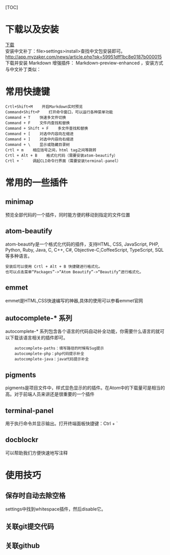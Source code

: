 [TOC]
# 下载以及安装
[下载](https://atom.io/)  
安装中文补丁：file>settings>install>查找中文包安装即可。  
http://app.myzaker.com/news/article.php?pk=59951dff1bc8e0187b000015  
下载并安装 Markdown 增强插件： Markdown-preview-enhanced  ，安装方式与中文补丁类似：

# 常用快捷键
```
Crtl+Shift+M    开启Markdown实时预览
Command+Shift+P    打开命令窗口，可以运行各种菜单功能
Command + T    快速多文件切换
Command + F    文件内查找和替换
Command + Shift + F    多文件查找和替换
Command + [    对选中内容向左缩进
Command + ]    对选中内容向右缩进
Command + \    显示或隐藏目录树
Crtl + m    相应括号之间，html tag之间等跳转
Crtl + Alt + B    格式化代码（需要安装atom-beautify）
Crtl + `    调起CLI命令行界面（需要安装terminal-panel）
```
# 常用的一些插件
## minimap
预览全部代码的一个插件，同时能方便的移动到指定的文件位置
## atom-beautify
atom-beautify是一个格式化代码的插件，支持HTML, CSS, JavaScript, PHP, Python, Ruby, Java, C, C++, C#, Objective-C,CoffeeScript, TypeScript, SQL等多种语言。

    安装后可以使用 Crtl + Alt + B 快捷键进行格式化。
    也可以点击菜单“Packages”->“Atom Beautify”->“Beautify”进行格式化。

## emmet
emmet是HTML,CSS快速编写的神器,具体的使用可以参看emmet官网
## autocomplete-* 系列
autocomplete-* 系列包含各个语言的代码自动补全功能，你需要什么语言的就可以下载该语言相关的插件即可。
```
    autocomplete-paths：填写路径的时候有Sug提示
    autocomplete-php：php代码提示补全
    autocomplete-java：java代码提示补全
```
## pigments
pigments是项目文件中，样式显色显示的的插件。在Atom中的下载量可是相当的高。对于前端人员来讲还是很重要的一个插件
## terminal-panel
用于执行命令并显示输出。打开终端面板快捷键：Ctrl + `
## docblockr
可以帮助我们方便快速地写注释

# 使用技巧
## 保存时自动去除空格
settings中找到whitespace插件，然后disable它。

## 关联git提交代码

## 关联github

